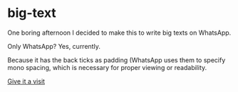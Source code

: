 # big-text
One boring afternoon I decided to make this to write big texts on WhatsApp. 

Only WhatsApp? Yes, currently.

Because it has the back ticks as padding (WhatsApp uses them to specify mono spacing, which is necessary for proper viewing or readability.

[Give it a visit](https://debjit-bw.github.io/big-text/)
